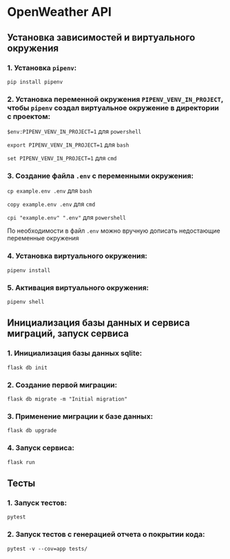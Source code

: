 # OpenWeather API

## Установка зависимостей и виртуального окружения
### 1. Установка `pipenv`:

`pip install pipenv`

### 2. Установка переменной окружения `PIPENV_VENV_IN_PROJECT`, чтобы `pipenv` создал виртуальное окружение в директории с проектом:

`$env:PIPENV_VENV_IN_PROJECT=1` для `powershell` 

`export PIPENV_VENV_IN_PROJECT=1` для `bash`

`set PIPENV_VENV_IN_PROJECT=1` для `cmd`

### 3. Создание файла `.env` с переменными окружения:

`cp example.env .env` для `bash`

`copy example.env .env` для `cmd`

`cpi "example.env" ".env"` для `powershell`

По необходимости в файл `.env` можно вручную дописать недостающие переменные окружения

### 4. Установка виртуального окружения:

`pipenv install`

### 5. Активация виртуального окружения:

`pipenv shell`

## Инициализация базы данных и сервиса миграций, запуск сервиса
### 1. Инициализация базы данных sqlite:

`flask db init`

### 2. Создание первой миграции:

`flask db migrate -m "Initial migration"`

### 3. Применение миграции к базе данных:

`flask db upgrade`

### 4. Запуск сервиса:

`flask run`

## Тесты
### 1. Запуск тестов:

`pytest`

### 2. Запуск тестов с генерацией отчета о покрытии кода:

`pytest -v --cov=app tests/`